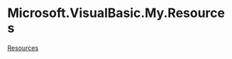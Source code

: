 ﻿
# Microsoft.VisualBasic.My.Resources

[Resources](T-Microsoft.VisualBasic.My.Resources.Resources.md)

